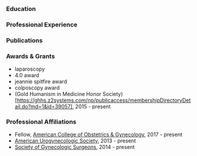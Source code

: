 ### Education

### Professional Experience

### Publications

### Awards &amp; Grants
- laparoscopy
- 4.0 award
- jeannie spitfire award
- colposcopy award
- (Gold Humanism in Medicine Honor Society)[https://ghhs.z2systems.com/np/publicaccess/membershipDirectoryDetail.do?md=1&id=39057], 2015 - present

### Professional Affiliations

- Fellow, [American College of Obstetrics &amp; Gynecology](https://www.abog.org/verify-physician?name=Ryan%20Stewart&state=KY), 2017 - present
- [American Urogynecologic Society](http://augs.org), 2013 - present
- [Society of Gynecologic Surgeons](http://sgsonline.org), 2014 - present